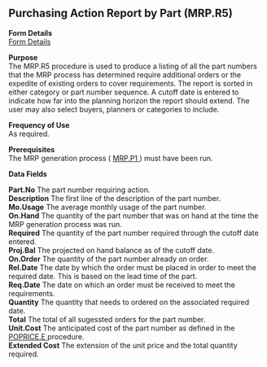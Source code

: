 ##  Purchasing Action Report by Part (MRP.R5)

<PageHeader />

**Form Details**  
[ Form Details ](MRP-R5-1/README.md)   

**Purpose**  
The MRP.R5 procedure is used to produce a listing of all the part numbers that
the MRP process has determined require additional orders or the expedite of
existing orders to cover requirements. The report is sorted in either category
or part number sequence. A cutoff date is entered to indicate how far into the
planning horizon the report should extend. The user may also select buyers,
planners or categories to include.

**Frequency of Use**  
As required.

**Prerequisites**  
The MRP generation process ( [ MRP.P1 ](../../MFG-PROCESS/MRP-P1/README.md) ) must have been run. 

**Data Fields**

**Part.No** The part number requiring action.  
**Description** The first line of the description of the part number.  
**Mo.Usage** The average monthly usage of the part number.  
**On.Hand** The quantity of the part number that was on hand at the time the
MRP generation process was run.  
**Required** The quantity of the part number required through the cutoff date
entered.  
**Proj.Bal** The projected on hand balance as of the cutoff date.  
**On.Order** The quantity of the part number already on order.  
**Rel.Date** The date by which the order must be placed in order to meet the
required date. This is based on the lead time of the part.  
**Req.Date** The date on which an order must be received to meet the
requirements.  
**Quantity** The quantity that needs to ordered on the associated required
date.  
**Total** The total of all sugessted orders for the part number.  
**Unit.Cost** The anticipated cost of the part number as defined in the [ POPRICE.E ](POPRICE-E/README.md) procedure.   
**Extended Cost** The extension of the unit price and the total quantity
required.  
  
<badge text= "Version 8.10.57" vertical="middle" />

<PageFooter />